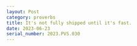 ```yaml
---
layout: Post
category: proverbs
title: It's not fully shipped until it's fast.
date: 2023-06-23
serial_number: 2023.PVS.030
---
```

